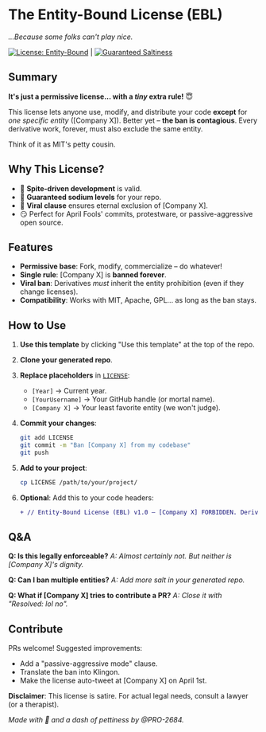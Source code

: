 # The Entity-Bound License (EBL)

*...Because some folks can't play nice.*

[![License: Entity-Bound](https://img.shields.io/badge/License-Entity_Bound-red.svg)](https://github.com/yourusername/The-Entity-Bound-License) | [![Guaranteed Saltiness](https://img.shields.io/badge/NaCl-%F0%9F%94%A5-lightgrey.svg)](https://en.wikipedia.org/wiki/Sodium_chloride)

## Summary

**It's just a permissive license... with a *tiny* extra rule!** 😇

This license lets anyone use, modify, and distribute your code **except** for *one specific entity* ([Company X]). Better yet – **the ban is contagious**. Every derivative work, forever, must also exclude the same entity.

Think of it as MIT's petty cousin.

## Why This License?

- 🚫 **Spite-driven development** is valid.
- 🧂 **Guaranteed sodium levels** for your repo.
- 🦠 **Viral clause** ensures eternal exclusion of [Company X].
- 😏 Perfect for April Fools' commits, protestware, or passive-aggressive open source.

## Features

- **Permissive base**: Fork, modify, commercialize – do whatever!
- **Single rule**: [Company X] is **banned forever**.
- **Viral ban**: Derivatives *must* inherit the entity prohibition (even if they change licenses).
- **Compatibility**: Works with MIT, Apache, GPL... as long as the ban stays.

## How to Use

1. **Use this template** by clicking "Use this template" at the top of the repo.
2. **Clone your generated repo**.
3. **Replace placeholders** in [`LICENSE`](LICENSE):
   - `[Year]` → Current year.
   - `[YourUsername]` → Your GitHub handle (or mortal name).
   - `[Company X]` → Your least favorite entity (we won't judge).
4. **Commit your changes**:

   ```bash
   git add LICENSE
   git commit -m "Ban [Company X] from my codebase"
   git push
   ```

5. **Add to your project**:

   ```bash
   cp LICENSE /path/to/your/project/
   ```

6. **Optional**: Add this to your code headers:

   ```diff
   + // Entity-Bound License (EBL) v1.0 – [Company X] FORBIDDEN. Derivatives must retain this ban.
   ```

## Q&A

**Q: Is this legally enforceable?**
*A: Almost certainly not. But neither is [Company X]'s dignity.*

**Q: Can I ban multiple entities?**
*A: Add more salt in your generated repo.*

**Q: What if [Company X] tries to contribute a PR?**
*A: Close it with "Resolved: lol no".*

## Contribute

PRs welcome! Suggested improvements:

- Add a "passive-aggressive mode" clause.
- Translate the ban into Klingon.
- Make the license auto-tweet at [Company X] on April 1st.

**Disclaimer**: This license is satire. For actual legal needs, consult a lawyer (or a therapist).

*Made with 🧂 and a dash of pettiness by @PRO-2684.*
